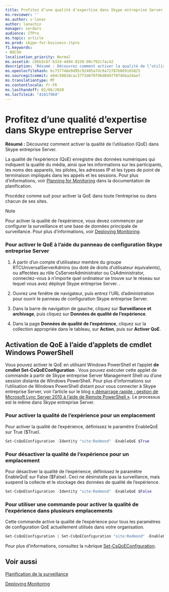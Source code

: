 ```yaml
---
title: Profitez d’une qualité d’expertise dans Skype entreprise Server
ms.reviewer: ''
ms.author: v-lanac
author: lanachin
manager: serdars
audience: ITPro
ms.topic: article
ms.prod: skype-for-business-itpro
f1.keywords:
- NOCSH
localization_priority: Normal
ms.assetid: c8bb3c67-b324-4d94-8158-00c792c7ac42
description: 'Résumé : Découvrez comment activer la qualité de l’utilisation (QoE) dans Skype entreprise Server.'
ms.openlocfilehash: bc757748e9d95c92405a7dc9a72f87b869165825
ms.sourcegitcommit: e64c50818cac37f3d6f0f96d0d4ff0f4bba24aef
ms.translationtype: MT
ms.contentlocale: fr-FR
ms.lasthandoff: 02/06/2020
ms.locfileid: "41817964"
---
```

# <a name="enable-quality-of-experience-in-skype-for-business-server"></a>Profitez d’une qualité d’expertise dans Skype entreprise Server

**Résumé :** Découvrez comment activer la qualité de l’utilisation (QoE) dans Skype entreprise Server.

La qualité de l’expérience (QoE) enregistre des données numériques qui indiquent la qualité du média, ainsi que les informations sur les participants, les noms des appareils, les pilotes, les adresses IP et les types de point de terminaison impliqués dans les appels et les sessions. Pour plus d’informations, voir [Planning for Monitoring](https://technet.microsoft.com/library/26cead5a-183c-42f1-a4b0-0e8d61c6159d.aspx) dans la documentation de planification.

Procédez comme suit pour activer la QoE dans toute l’entreprise ou dans chacun de ses sites.

> [!NOTE]
> Pour activer la qualité de l’expérience, vous devez commencer par configurer la surveillance et une base de données principale de surveillance. Pour plus d’informations, voir [Deploying Monitoring](https://technet.microsoft.com/library/117f4a3e-0670-4388-a553-b9854921145f.aspx).

### <a name="to-enable-qoe-by-using-skype-for-business-server-control-panel"></a>Pour activer le QoE à l’aide du panneau de configuration Skype entreprise Server

1.  À partir d’un compte d’utilisateur membre du groupe RTCUniversalServerAdmins (ou doté de droits d’utilisateur équivalents), ou affectées au rôle CsServerAdministrator ou CsAdministrator, connectez-vous à n’importe quel ordinateur se trouve sur le réseau sur lequel vous avez déployé Skype entreprise Server. .

2. Ouvrez une fenêtre de navigateur, puis entrez l’URL d’administration pour ouvrir le panneau de configuration Skype entreprise Server.

3. Dans la barre de navigation de gauche, cliquez sur **Surveillance et archivage**, puis cliquez sur **Données de qualité de l’expérience**.

4. Dans la page **Données de qualité de l’expérience**, cliquez sur la collection appropriée dans le tableau, sur **Action**, puis sur **Activer QoE**.

## <a name="enabling-qoe-by-using-windows-powershell-cmdlets"></a>Activation de QoE à l’aide d’applets de cmdlet Windows PowerShell

Vous pouvez activer le QoE en utilisant Windows PowerShell et l’applet **de cmdlet Set-CsQoEConfiguration** . Vous pouvez exécuter cette applet de commande à partir de Skype entreprise Server Management Shell ou d’une session distante de Windows PowerShell. Pour plus d’informations sur l’utilisation de Windows PowerShell distant pour vous connecter à Skype entreprise Server, voir l’article sur le blog [« démarrage rapide : gestion de Microsoft Lync Server 2010 à l’aide de Remote PowerShell »](https://go.microsoft.com/fwlink/p/?linkId=255876). Le processus est le même dans Skype entreprise Server.

### <a name="to-enable-qoe-for-a-single-location"></a>Pour activer la qualité de l’expérience pour un emplacement

 Pour activer la qualité de l’expérience, définissez le paramètre EnableQoE sur True ($True).

  ```PowerShell
  Set-CsQoEConfiguration -Identity "site:Redmond" -EnableQoE $True
  ```

### <a name="to-disable-qoe-for-a-single-location"></a>Pour désactiver la qualité de l’expérience pour un emplacement

 Pour désactiver la qualité de l’expérience, définissez le paramètre EnableQoE sur False ($False). Ceci ne désinstalle pas la surveillance, mais suspend la collecte et le stockage des données de qualité de l’expérience.

  ```PowerShell
  Set-CsQoEConfiguration -Identity "site:Redmond" -EnableQoE $False
  ```

### <a name="to-use-a-single-command-to-enable-qoe-in-multiple-locations"></a>Pour utiliser une commande pour activer la qualité de l’expérience dans plusieurs emplacements

 Cette commande active la qualité de l’expérience pour tous les paramètres de configuration QoE actuellement utilisés dans votre organisation.

  ```PowerShell
  Get-CsQoEConfiguration | Set-CsQoEConfiguration "site:Redmond" -EnableQoE $True
  ```

Pour plus d’informations, consultez la rubrique [Set-CsQoEConfiguration](https://docs.microsoft.com/powershell/module/skype/set-csqoeconfiguration?view=skype-ps).

## <a name="see-also"></a>Voir aussi

[Planification de la surveillance](https://technet.microsoft.com/library/26cead5a-183c-42f1-a4b0-0e8d61c6159d.aspx)

[Deploying Monitoring](https://technet.microsoft.com/library/117f4a3e-0670-4388-a553-b9854921145f.aspx)

